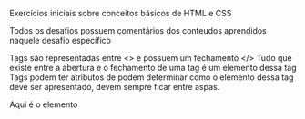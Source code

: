 Exercícios iniciais sobre conceitos básicos de HTML e CSS

Todos os desafios possuem comentários dos conteudos aprendidos naquele desafio específico


Tags são representadas entre <> e possuem um fechamento </>
Tudo que existe entre a abertura e o fechamento de uma tag é um elemento dessa tag
Tags podem ter atributos de podem determinar como o elemento dessa tag deve ser apresentado, devem sempre ficar entre aspas.

 <tag atributo="">Aqui é o elemento</tag>

